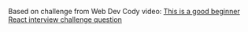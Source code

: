 Based on challenge from Web Dev Cody video: [This is a good beginner React interview challenge question](https://www.youtube.com/watch?v=-Rtlnsgbc0k&list=PL6x5Q-Sj_Bla3_wMqhETxMBjFml0XJNPI&index=2)
